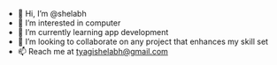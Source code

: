 - 👋 Hi, I’m @shelabh
- 👀 I’m interested in computer
- 🌱 I’m currently learning app development
- 💞️ I’m looking to collaborate on any project that enhances my skill set
- 📫 Reach me at tyagishelabh@gmail.com

<!---
shelabh/shelabh is a ✨ special ✨ repository because its `README.md` (this file) appears on your GitHub profile.
You can click the Preview link to take a look at your changes.
--->
